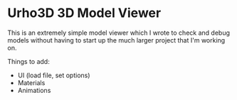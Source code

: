 # Urho3D 3D Model Viewer

This is an extremely simple model viewer which I wrote to check and debug models without having to start up the much larger project that I'm working on.

Things to add:

  * UI (load file, set options)
  * Materials
  * Animations

